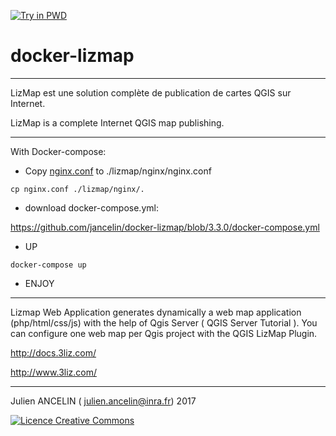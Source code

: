 [![Try in PWD](https://cdn.rawgit.com/play-with-docker/stacks/cff22438/assets/images/button.png)](http://play-with-docker.com?stack=https://raw.githubusercontent.com/jancelin/docker-lizmap/nightly/docker-compose.yml)

docker-lizmap 
=============
__________________________________________________________________

LizMap est une solution complète de publication de cartes QGIS sur Internet.

LizMap is a complete Internet QGIS map publishing.

____________________________________________________________________

With Docker-compose:

* Copy [nginx.conf](https://raw.githubusercontent.com/jancelin/docker-lizmap/3.2.3/nginx.conf) to ./lizmap/nginx/nginx.conf

```
cp nginx.conf ./lizmap/nginx/.
```

* download docker-compose.yml:

https://github.com/jancelin/docker-lizmap/blob/3.3.0/docker-compose.yml

* UP

```
docker-compose up
```

* ENJOY

-------------------------------

Lizmap Web Application generates dynamically a web map application (php/html/css/js) with the help of Qgis Server ( QGIS Server Tutorial ). You can configure one web map per Qgis project with the QGIS LizMap Plugin.

http://docs.3liz.com/

http://www.3liz.com/

____________________________________________________________________________________

Julien ANCELIN ( julien.ancelin@inra.fr) 2017

<a rel="license" href="http://creativecommons.org/licenses/by-sa/4.0/">
<img alt="Licence Creative Commons" style="border-width:0" src="https://i.creativecommons.org/l/by-sa/4.0/88x31.png" />
</a>
